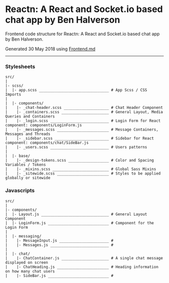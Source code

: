# Reactn: A React and Socket.io based chat app by Ben Halverson 

Frontend code structure for Reactn: A React and Socket.io based chat app by Ben Halverson. 

Generated 30 May 2018 using [Frontend.md](http://github.com/animade/frontend-md)

---

### Stylesheets

````
src/
|
|- scss/
|  |- app.scss _______________________________ # App Scss / CSS Imports
|
|  |- components/
|    |- _chat-header.scss ____________________ # Chat Header Component
|    |- _containers.scss _____________________ # General Layout, Media Queries and Containers
|    |- _login.scss __________________________ # Login Form for React component: components/LoginForm.js
|    |- _messages.scss _______________________ # Message Containers, Messages and Threads
|    |- _sidebar.scss ________________________ # Sidebar for React component: components/chat/SideBar.js
|    |- _users.scss __________________________ # Users patterns
|
|  |- base/
|    |- _design-tokens.scss __________________ # Color and Spacing Variables / Tokens
|    |- _mixins.scss _________________________ # Global Sass Mixins
|    |- _sitewide.scss _______________________ # Styles to be applied globally or sitewide
````

### Javascripts

````
src/
|
|- components/
|  |- Layout.js ______________________________ # General Layout Component
|  |- LoginForm.js ___________________________ # Component for the Login Form
|
|  |- messaging/
|    |- MessageInput.js ______________________ # 
|    |- Messages.js __________________________ # 
|
|  |- chat/
|    |- ChatContainer.js _____________________ # A single chat message displayed on screen
|    |- ChatHeading.js _______________________ # Heading information on how many chat users
|    |- SideBar.js ___________________________ # 
````